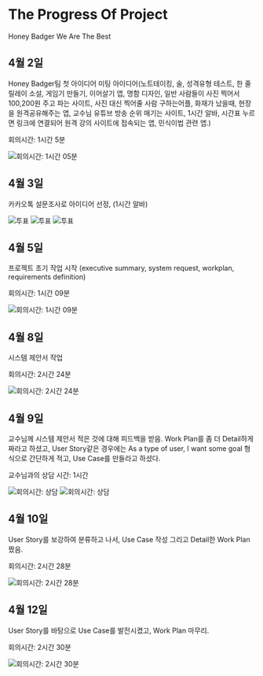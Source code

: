 # The Progress Of Project
Honey Badger We Are The Best
## 4월 2일
Honey Badger팀 첫 아이디어 미팅
아이디어(노트테이킹, 술, 성격유형 테스트, 한 줄 릴레이 소설, 게임기 만들기, 이어살기 앱, 명함 디자인, 일반 사람들이 사진 찍어서 100,200원 주고 
파는 사이트, 사진 대신 찍어줄 사람 구하는어플, 화재가 났을때, 현장을 원격공유해주는 앱, 교수님 유튜브 방송 순위 매기는 사이트, 1시간 알바, 시간표
누르면 링크에 연결되어 원격 강의 사이트에 접속되는 앱, 민식이법 관련 앱.)

회의시간: 1시간 5분

![회의시간: 1시간 05분](https://github.com/yundj4408/Help_me_neighbor/blob/master/4%EC%9B%94%202%EC%9D%BC%20%EC%B2%AB%20%EB%AF%B8%ED%8C%85.PNG)

## 4월 3일 
카카오톡 설문조사로 아이디어 선정, (1시간 알바)

![투표](https://github.com/yundj4408/Help_me_neighbor/blob/master/%EC%95%84%EC%9D%B4%EB%94%94%EC%96%B4%20%EC%84%A0%EC%A0%95%201.PNG)
![투표](https://github.com/yundj4408/Help_me_neighbor/blob/master/%EC%95%84%EC%9D%B4%EB%94%94%EC%96%B4%20%EC%84%A0%EC%A0%95%202.PNG)
![투표](https://github.com/yundj4408/Help_me_neighbor/blob/master/%EC%95%84%EC%9D%B4%EB%94%94%EC%96%B4%20%EC%84%A0%EC%A0%95%203.PNG)

## 4월 5일
프로젝트 초기 작업 시작 (executive summary, system request, workplan, requirements definition)

회의시간: 1시간 09분

![회의시간: 1시간 09분](https://raw.githubusercontent.com/yundj4408/Help_me_neighbor/master/4%EC%9B%94%20%205%EC%9D%BC.PNG)

## 4월 8일 
시스템 제안서 작업

회의시간: 2시간 24분

![회의시간: 2시간 24분](https://github.com/yundj4408/Help_me_neighbor/blob/master/4%EC%9B%94%208%EC%9D%BC.PNG)

## 4월 9일
교수님께 시스템 제안서 적은 것에 대해 피드백을 받음. Work Plan를 좀 더 Detail하게 짜라고 하셨고, 
User Story같은 경우에는 As a type of user, I want some goal 형식으로 간단하게 적고, Use Case를 만들라고 하셨다.

교수님과의 상담 시간: 1시간

![회의시간: 상담](https://github.com/yundj4408/Help_me_neighbor/blob/master/%EA%B5%90%EC%88%98%EB%8B%98%20%ED%94%BC%EB%93%9C%EB%B0%B1%201.jpg)
![회의시간: 상담](https://raw.githubusercontent.com/yundj4408/Help_me_neighbor/master/4%EC%9B%94%20%205%EC%9D%BC.PNG)

## 4월 10일 
User Story를 보강하여 분류하고 나서, Use Case 작성 그리고 Detail한 Work Plan 짰음.

회의시간: 2시간 28분

![회의시간: 2시간 28분](https://github.com/yundj4408/Help_me_neighbor/blob/master/4%EC%9B%94%2010%EC%9D%BC.PNG)

## 4월 12일
User Story를 바탕으로 Use Case를 발전시켰고, Work Plan 마무리.

회의시간: 2시간 30분

![회의시간: 2시간 30분](https://github.com/yundj4408/Help_me_neighbor/blob/master/4%EC%9B%94%2012%EC%9D%BC%20voice%20talk.PNG)
